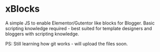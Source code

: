 # xBlocks
A simple JS to enable Elementor/Gutentor like blocks for Blogger. Basic scripting knowledge required - best suited for template designers and bloggers with scripting knowledge.


PS: Still learning how git works - will upload the files soon.
